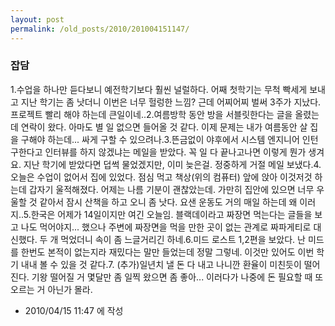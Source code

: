 ```yaml
---
layout: post
permalink: /old_posts/2010/201004151147/
---
```


### 잡담


1.수업을 하나만 듣다보니 예전학기보다 훨씬 널럴하다. 어째 첫학기는 무척 빡세게 보내고 지난 학기는 좀 낫더니 이번은 너무 헐렁한 느낌? 근데 어찌어찌 벌써 3주가 지났다. 프로젝트 빨리 해야 하는데 큰일이네..2.여름방학 동안 방을 서블릿한다는 글을 올렸는데 연락이 왔다. 아마도 별 일 없으면 들어올 것 같다. 이제 문제는 내가 여름동안 살 집을 구해야 하는데... 싸게 구할 수 있으려나.3.뜬금없이 야후에서 시스템 엔지니어 인턴 구한다고 인터뷰를 하지 않겠냐는 메일을 받았다. 꼭 일 다 끝나고나면 이렇게 뭔가 생겨요. 지난 학기에 받았다면 덥썩 물었겠지만, 이미 늦은걸. 정중하게 거절 메일 보냈다.4.오늘은 수업이 없어서 집에 있었다. 점심 먹고 책상(위의 컴퓨터) 앞에 앉아 이것저것 하는데 갑자기 울적해졌다. 어제는 나름 기분이 괜찮았는데. 가만히 집안에 있으면 너무 우울할 것 같아서 잠시 산책을 하고 오니 좀 낫다. 요샌 운동도 거의 매일 하는데 왜 이러지..5.한국은 어제가 14일이지만 여긴 오늘임. 블랙데이라고 짜장면 먹는다는 글들을 보고 나도 먹어야지... 했으나 주변에 짜장면을 먹을 만한 곳이 없는 관계로 짜파게티로 대신했다. 두 개 먹었더니 속이 좀 느글거리긴 하네.6.미드 로스트 1,2편을 보았다. 난 미드를 한번도 본적이 없는지라 재밌다는 말만 들었는데 정말 그렇네. 이것만 있어도 이번 학기 내내 볼 수 있을 것 같다.7. (추가)일년치 낼 돈 다 내고 나니깐 환율이 미친듯이 떨어진다. 기왕 떨어질 거 몇달만 좀 일찍 왔으면 좀 좋아... 이러다가 나중에 돈 필요할 때 또 오르는 거 아닌가 몰라.




- 2010/04/15 11:47 에 작성